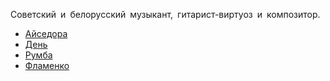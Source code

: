 Советский и белорусский музыкант, гитарист-виртуоз и композитор.

* [Айседора](Айседора)
* [День](День)
* [Румба](Румба)
* [Фламенко](Фламенко)